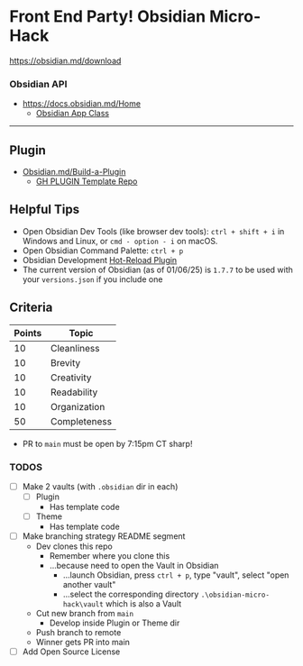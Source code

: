 # Front End Party! Obsidian Micro-Hack
https://obsidian.md/download
### Obsidian API
- https://docs.obsidian.md/Home
  - [Obsidian App Class](https://docs.obsidian.md/Reference/TypeScript+API/App)
---
## Plugin
- [Obsidian.md/Build-a-Plugin](https://docs.obsidian.md/Plugins/Getting+started/Build+a+plugin)
  - [GH PLUGIN Template Repo](https://github.com/obsidianmd/obsidian-sample-plugin)
## Helpful Tips
- Open Obsidian Dev Tools (like browser dev tools): `ctrl + shift + i` in Windows and Linux, or `cmd - option - i` on macOS.
- Open Obsidian Command Palette: `ctrl + p`
- Obsidian Development [Hot-Reload Plugin](https://github.com/pjeby/hot-reload)
- The current version of Obsidian (as of 01/06/25) is `1.7.7` to be used with your `versions.json` if you include one 

## Criteria
| Points | Topic      |
| ------ | ---------- |
| 10 | Cleanliness    |
| 10 | Brevity        |
| 10 | Creativity     |
| 10 | Readability    |
| 10 | Organization   |
| 50 | Completeness   |

- PR to `main` must be open by 7:15pm CT sharp!

### TODOS
- [ ] Make 2 vaults (with `.obsidian` dir in each)
  - [ ] Plugin
    - Has template code
  - [ ] Theme
    - Has template code
- [ ] Make branching strategy README segment
  - Dev clones this repo
    - Remember where you clone this
    - ...because need to open the Vault in Obsidian
      - ...launch Obsidian, press `ctrl + p`, type "vault", select "open another vault"
      - ...select the corresponding directory `.\obsidian-micro-hack\vault` which is also a Vault
  - Cut new branch from `main`
    - Develop inside Plugin or Theme dir
  - Push branch to remote
  - Winner gets PR into main
- [ ] Add Open Source License 
